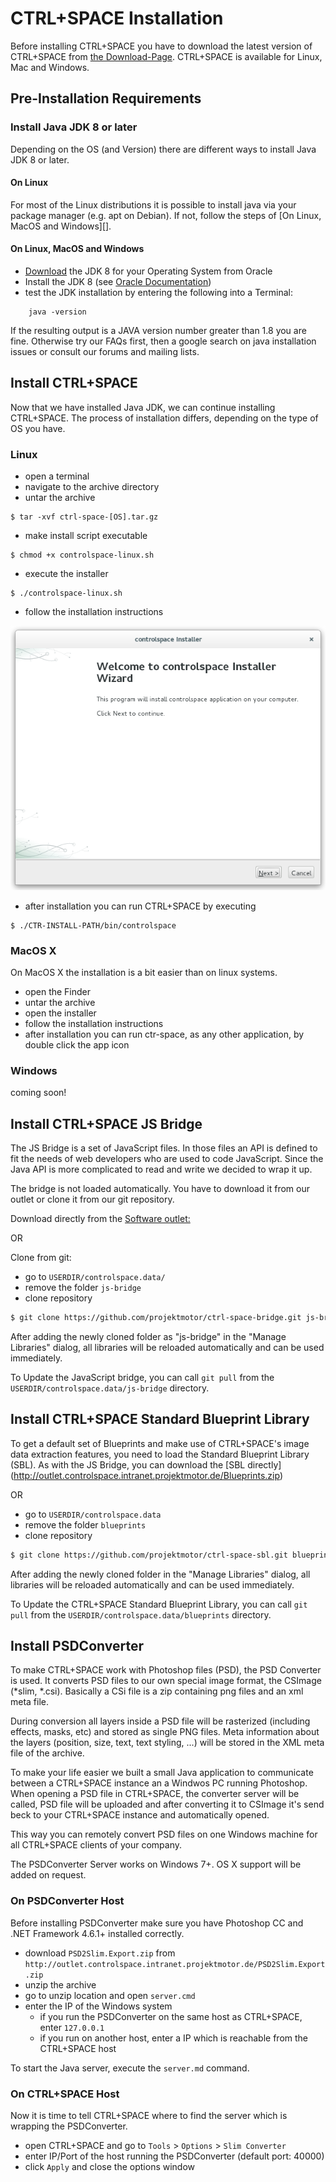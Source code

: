 # CTRL+SPACE Installation #

Before installing CTRL+SPACE you have to download the latest version of CTRL+SPACE from [the Download-Page](http://ctrl-space.projektmotor.de).
CTRL+SPACE is available for Linux, Mac and Windows.

## Pre-Installation Requirements ##

### Install Java JDK 8 or later ###

Depending on the OS (and Version) there are different ways to install Java JDK 8 or later.

#### On Linux ####

For most of the Linux distributions it is possible to install java via your package manager (e.g. apt on Debian). If not, follow the steps of 
[On Linux, MacOS and Windows][].

#### On Linux, MacOS and Windows ####

* [Download](http://www.oracle.com/technetwork/java/javase/downloads/index.html) the JDK 8 for your Operating System from Oracle
* Install the JDK 8 (see [Oracle Documentation](https://docs.oracle.com/javase/8/docs/technotes/guides/install/install_overview.html))
* test the JDK installation by entering the following into a Terminal:

```
    java -version
```

If the resulting output is a JAVA version number greater than 1.8 you are fine. Otherwise try our FAQs first, then a 
google search on java installation issues or consult our forums and mailing lists.

## Install CTRL+SPACE ##

Now that we have installed Java JDK, we can continue installing CTRL+SPACE. The process of installation differs, depending
on the type of OS you have.

### Linux ###

* open a terminal
* navigate to the archive directory
* untar the archive
```
$ tar -xvf ctrl-space-[OS].tar.gz
```
* make install script executable
```
$ chmod +x controlspace-linux.sh
```
* execute the installer
```
$ ./controlspace-linux.sh
```
* follow the installation instructions

![Linux Installer](/images/installer-linux.png)

* after installation you can run CTRL+SPACE by executing
```
$ ./CTR-INSTALL-PATH/bin/controlspace
```

### MacOS X ###

On MacOS X the installation is a bit easier than on linux systems.

* open the Finder
* untar the archive
* open the installer
* follow the installation instructions
* after installation you can run ctr-space, as any other application, by double click the app icon

### Windows ###

coming soon!

## Install CTRL+SPACE JS Bridge

The JS Bridge is a set of JavaScript files. In those files an API is defined to fit the needs of web developers who are used to code JavaScript.
Since the Java API is more complicated to read and write we decided to wrap it up.

The bridge is not loaded automatically. You have to download it from our outlet or clone it from our git repository.


Download directly from the [Software outlet:](http://outlet.controlspace.intranet.projektmotor.de/Blueprints.zip)

OR

Clone from git:

* go to `USERDIR/controlspace.data/`
* remove the folder `js-bridge`
* clone repository
```Bash
$ git clone https://github.com/projektmotor/ctrl-space-bridge.git js-bridge
```

After adding the newly cloned folder as "js-bridge" in the "Manage Libraries" dialog, all libraries will be reloaded automatically and can be used immediately.

To Update the JavaScript bridge, you can call `git pull` from the `USERDIR/controlspace.data/js-bridge` directory. 

## Install CTRL+SPACE Standard Blueprint Library

To get a default set of Blueprints and make use of CTRL+SPACE's image data extraction features, you need to load the Standard Blueprint
Library (SBL). As with the JS Bridge, you can download the [SBL directly] (http://outlet.controlspace.intranet.projektmotor.de/Blueprints.zip)

OR

* go to `USERDIR/controlspace.data`
* remove the folder `blueprints`
* clone repository
```Bash
$ git clone https://github.com/projektmotor/ctrl-space-sbl.git blueprints
```

After adding the newly cloned folder in the "Manage Libraries" dialog, all libraries will be reloaded automatically and can be used immediately.

To Update the CTRL+SPACE Standard Blueprint Library, you can call `git pull` from the `USERDIR/controlspace.data/blueprints` directory.

## Install PSDConverter

To make CTRL+SPACE work with Photoshop files (PSD), the PSD Converter is used.
It converts PSD files to our own special image format, the CSImage (*slim, *.csi).
Basically a CSi file is a zip containing png files and an xml meta file.

During conversion all layers inside a PSD file will be rasterized (including effects, masks, etc) and stored as single PNG files.
Meta information about the layers (position, size, text, text styling, ...) will be stored in the XML meta file of the archive.

To make your life easier we built a small Java application to communicate between a CTRL+SPACE instance an a Windwos PC running Photoshop.
When opening a PSD file in CTRL+SPACE, the converter server will be called, PSD file will be uploaded and after converting it to CSImage 
it's send beck to your CTRL+SPACE instance and automatically opened.

This way you can remotely convert PSD files on one Windows machine for all CTRL+SPACE clients of your company.

The PSDConverter Server works on Windows 7+. OS X support will be added on request.


### On PSDConverter Host

Before installing PSDConverter make sure you have Photoshop CC and .NET Framework 4.6.1+ installed correctly.

* download `PSD2Slim.Export.zip` from `http://outlet.controlspace.intranet.projektmotor.de/PSD2Slim.Export.zip`
* unzip the archive
* go to unzip location and open `server.cmd`
* enter the IP of the Windows system
    * if you run the PSDConverter on the same host as CTRL+SPACE, enter `127.0.0.1`
    * if you run on another host, enter a IP which is reachable from the CTRL+SPACE host

To start the Java server, execute the `server.md` command.

### On CTRL+SPACE Host

Now it is time to tell CTRL+SPACE where to find the server which
is wrapping the PSDConverter. 

* open CTRL+SPACE and go to `Tools` > `Options` > `Slim Converter`
* enter IP/Port of the host running the PSDConverter (default port: 40000)
* click `Apply` and close the options window
